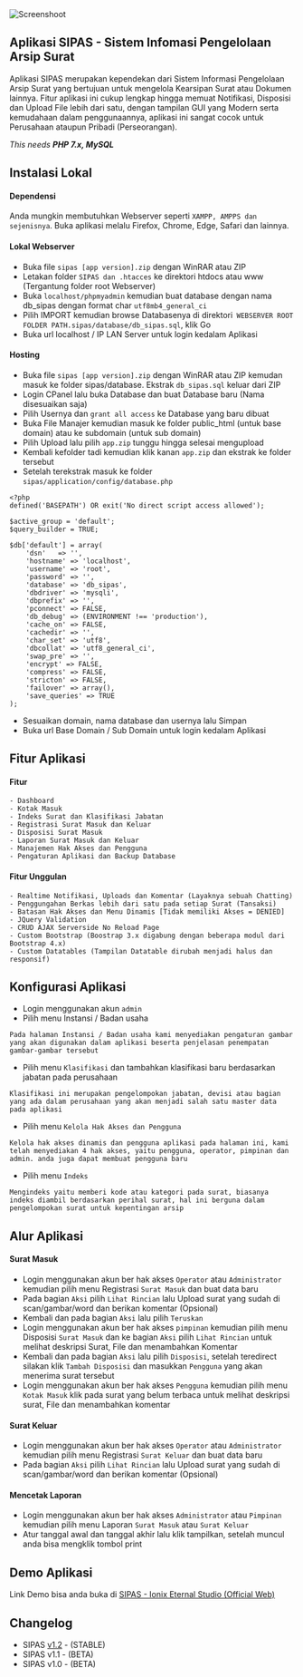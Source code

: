 <img alt="Screenshoot" src="https://github.com/ionixeternal/sipas/blob/master/docs/image/thumbnails.jpg">

## Aplikasi SIPAS - Sistem Infomasi Pengelolaan Arsip Surat

Aplikasi SIPAS merupakan kependekan dari Sistem Informasi Pengelolaan Arsip Surat yang bertujuan untuk mengelola Kearsipan Surat atau Dokumen lainnya. Fitur aplikasi ini cukup lengkap hingga memuat Notifikasi, Disposisi dan Upload File lebih dari satu, dengan tampilan GUI yang Modern serta kemudahaan dalam penggunaannya, aplikasi ini sangat cocok untuk Perusahaan ataupun Pribadi (Perseorangan).

_This needs **PHP 7.x, MySQL**_

## Instalasi Lokal

#### Dependensi
Anda mungkin membutuhkan Webserver seperti `XAMPP, AMPPS dan sejenisnya`. Buka aplikasi melalu Firefox, Chrome, Edge, Safari dan lainnya.

#### Lokal Webserver
- Buka file `sipas [app version].zip` dengan WinRAR atau ZIP
- Letakan folder `SIPAS dan .htacces` ke direktori htdocs atau www (Tergantung folder root Webserver)
- Buka `localhost/phpmyadmin` kemudian buat database dengan nama db_sipas dengan format char `utf8mb4_general_ci`
- Pilih IMPORT kemudian browse Databasenya di direktori` WEBSERVER ROOT FOLDER PATH.sipas/database/db_sipas.sql`, klik Go
- Buka url localhost / IP LAN Server untuk login kedalam Aplikasi

#### Hosting
- Buka file `sipas [app version].zip` dengan WinRAR atau ZIP kemudan masuk ke folder sipas/database. Ekstrak `db_sipas.sql` keluar dari ZIP
- Login CPanel lalu buka Database dan buat Database baru (Nama disesuaikan saja)
- Pilih Usernya dan `grant all access` ke Database yang baru dibuat
- Buka File Manajer kemudian masuk ke folder public_html (untuk base domain) atau ke subdomain (untuk sub domain)
- Pilih Upload lalu pilih `app.zip` tunggu hingga selesai mengupload
- Kembali kefolder tadi kemudian klik kanan `app.zip` dan ekstrak ke folder tersebut
- Setelah terekstrak masuk ke folder `sipas/application/config/database.php`
```
<?php
defined('BASEPATH') OR exit('No direct script access allowed');

$active_group = 'default';
$query_builder = TRUE;

$db['default'] = array(
	'dsn'	=> '',
	'hostname' => 'localhost',
	'username' => 'root',
	'password' => '',
	'database' => 'db_sipas',
	'dbdriver' => 'mysqli',
	'dbprefix' => '',
	'pconnect' => FALSE,
	'db_debug' => (ENVIRONMENT !== 'production'),
	'cache_on' => FALSE,
	'cachedir' => '',
	'char_set' => 'utf8',
	'dbcollat' => 'utf8_general_ci',
	'swap_pre' => '',
	'encrypt' => FALSE,
	'compress' => FALSE,
	'stricton' => FALSE,
	'failover' => array(),
	'save_queries' => TRUE
);
```
- Sesuaikan domain, nama database dan usernya lalu Simpan
- Buka url Base Domain / Sub Domain untuk login kedalam Aplikasi

## Fitur Aplikasi

#### Fitur
    - Dashboard
    - Kotak Masuk
    - Indeks Surat dan Klasifikasi Jabatan
    - Registrasi Surat Masuk dan Keluar
    - Disposisi Surat Masuk
    - Laporan Surat Masuk dan Keluar
    - Manajemen Hak Akses dan Pengguna
    - Pengaturan Aplikasi dan Backup Database

#### Fitur Unggulan
    - Realtime Notifikasi, Uploads dan Komentar (Layaknya sebuah Chatting)
    - Penggungahan Berkas lebih dari satu pada setiap Surat (Tansaksi)
    - Batasan Hak Akses dan Menu Dinamis [Tidak memiliki Akses = DENIED]
    - JQuery Validation
    - CRUD AJAX Serverside No Reload Page
    - Custom Bootstrap (Boostrap 3.x digabung dengan beberapa modul dari Bootstrap 4.x)
    - Custom Datatables (Tampilan Datatable dirubah menjadi halus dan responsif)

## Konfigurasi Aplikasi
- Login menggunakan akun `admin`
- Pilih menu Instansi / Badan usaha
```
Pada halaman Instansi / Badan usaha kami menyediakan pengaturan gambar yang akan digunakan dalam aplikasi beserta penjelasan penempatan gambar-gambar tersebut
```
- Pilih menu `Klasifikasi` dan tambahkan klasifikasi baru berdasarkan jabatan pada perusahaan
```
Klasifikasi ini merupakan pengelompokan jabatan, devisi atau bagian yang ada dalam perusahaan yang akan menjadi salah satu master data pada aplikasi
```
- Pilih menu `Kelola Hak Akses dan Pengguna`
```
Kelola hak akses dinamis dan pengguna aplikasi pada halaman ini, kami telah menyediakan 4 hak akses, yaitu pengguna, operator, pimpinan dan admin. anda juga dapat membuat pengguna baru
```
- Pilih menu `Indeks`
```
Mengindeks yaitu memberi kode atau kategori pada surat, biasanya indeks diambil berdasarkan perihal surat, hal ini berguna dalam pengelompokan surat untuk kepentingan arsip
```

## Alur Aplikasi

#### Surat Masuk
- Login menggunakan akun ber hak akses `Operator` atau `Administrator` kemudian pilih menu Registrasi `Surat Masuk` dan buat data baru
- Pada bagian `Aksi` pilih `Lihat Rincian` lalu Upload surat yang sudah di scan/gambar/word dan berikan komentar (Opsional)
- Kembali dan pada bagian `Aksi` lalu pilih `Teruskan`
- Login menggunakan akun ber hak akses `pimpinan` kemudian pilih menu Disposisi `Surat Masuk` dan ke bagian `Aksi` pilih `Lihat Rincian` untuk melihat deskripsi Surat, File dan menambahkan Komentar
- Kembali dan pada bagian `Aksi` lalu pilih `Disposisi`, setelah teredirect silakan klik `Tambah Disposisi` dan masukkan `Pengguna` yang akan menerima surat tersebut
- Login menggunakan akun ber hak akses `Pengguna` kemudian pilih menu `Kotak Masuk` klik pada surat yang belum terbaca untuk melihat deskripsi surat, File dan menambahkan komentar

#### Surat Keluar
- Login menggunakan akun ber hak akses `Operator` atau `Administrator` kemudian pilih menu Registrasi `Surat Keluar` dan buat data baru
- Pada bagian `Aksi` pilih `Lihat Rincian` lalu Upload surat yang sudah di scan/gambar/word dan berikan komentar (Opsional)

#### Mencetak Laporan
- Login menggunakan akun ber hak akses `Administrator` atau `Pimpinan` kemudian pilih menu Laporan `Surat Masuk` atau `Surat Keluar`
- Atur tanggal awal dan tanggal akhir lalu klik tampilkan, setelah muncul anda bisa mengklik tombol print

## Demo Aplikasi
Link Demo bisa anda buka di [SIPAS - Ionix Eternal Studio (Official Web)](http://sipas.ionixeternal.co.id/)

## Changelog
- SIPAS [v1.2](https://github.com/ionixeternal/sipas/blob/master/CHANGELOG.md) - (STABLE)
- SIPAS v1.1 - (BETA)
- SIPAS v1.0 - (BETA)
